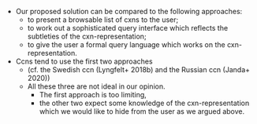 * Our proposed solution can be compared to the following approaches: 
  * to present a browsable list of cxns to the user; 
  * to work out a sophisticated query interface
    which reflects the subtleties of the cxn-representation; 
  * to give the user a formal query language
    which works on the cxn-representation. 
* Ccns tend to use the first two approaches
  * (cf. the Swedish ccn (Lyngfelt+ 2018b) and the Russian ccn (Janda+ 2020))
  * All these three are not ideal in our opinion.  
    * The first approach is too limiting, 
    * the other two expect some knowledge of the cxn-representation
      which we would like to hide from the user as we argued above.
